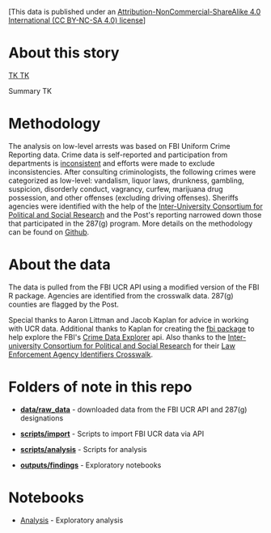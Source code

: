 [This data is published under an [Attribution-NonCommercial-ShareAlike 4.0 International (CC BY-NC-SA 4.0) license](https://creativecommons.org/licenses/by-nc-sa/4.0/)]

# About this story

[TK TK ](https://www.washingtonpost.com/)

Summary TK

# Methodology

The analysis on low-level arrests was based on FBI Uniform Crime Reporting data. Crime data is self-reported and participation from departments is [inconsistent](https://www.washingtonpost.com/crime-law/2020/06/17/fbi-launched-database-police-use-force-last-year-only-40-percent-police-participated/) and efforts were made to exclude inconsistencies. After consulting criminologists, the following crimes were categorized as low-level: vandalism, liquor laws, drunkness, gambling, suspicion, disorderly conduct, vagrancy, curfew, marijuana drug possession, and other offenses  (excluding driving offenses). Sheriffs agencies were identified with the help of the [Inter-University Consortium for Political and Social Research](https://www.icpsr.umich.edu/web/pages/NACJD/index.html) and the Post's reporting narrowed down those that participated in the 287(g) program. More details on the methodology can be found on [Github](https://github.com/wpinvestigative/sheriffs_287g).

# About the data

The data is pulled from the FBI UCR API using a modified version of the FBI R package. Agencies are identified from the crosswalk data. 287(g) counties are flagged by the Post.

Special thanks to Aaron Littman and Jacob Kaplan for advice in working with UCR data. Additional thanks to Kaplan for creating the [fbi package](https://github.com/jacobkap/fbi) to help explore the FBI's [Crime Data Explorer](https://crime-data-explorer.fr.cloud.gov/) api. Also thanks to the [Inter-university Consortium for Political and Social Research](https://www.icpsr.umich.edu/web/pages/NACJD/index.html) for their [Law Enforcement Agency Identifiers Crosswalk](https://www.icpsr.umich.edu/web/NACJD/studies/35158/summary).

# Folders of note in this repo

* **[data/raw_data](data/raw_data)** - downloaded data from the FBI UCR API and 287(g) designations

* **[scripts/import](scripts/import)** - Scripts to import FBI UCR data via API

* **[scripts/analysis](scripts/analysis)** - Scripts for analysis

* **[outputs/findings](https://github.com/wpinvestigative/sheriffs_287g/tree/main/outputs/findings)** - Exploratory notebooks

# Notebooks

* [Analysis](http://wpinvestigative.github.io/sheriffs_287g/outputs/findings/01_analysis.html) - Exploratory analysis